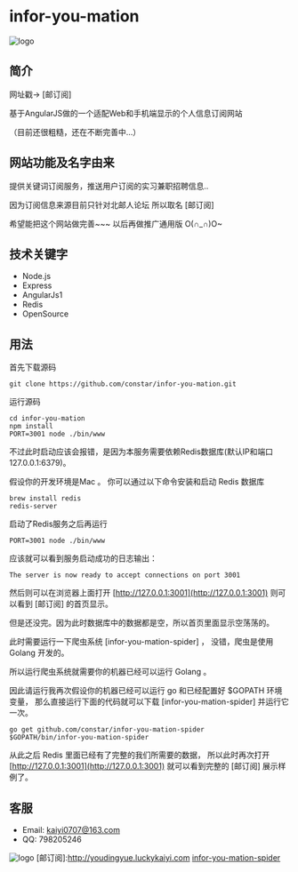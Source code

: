 # infor-you-mation

![logo](http://7xloce.com1.z0.glb.clouddn.com/udylogo.png)

## 简介

网址戳→ [邮订阅]

基于AngularJS做的一个适配Web和手机端显示的个人信息订阅网站

（目前还很粗糙，还在不断完善中...）

## 网站功能及名字由来  

提供关键词订阅服务，推送用户订阅的实习兼职招聘信息..

因为订阅信息来源目前只针对北邮人论坛 
所以取名 [邮订阅]  

希望能把这个网站做完善~~~
以后再做推广通用版 O(∩\_∩)O~

## 技术关键字

+ Node.js
+ Express
+ AngularJs1
+ Redis
+ OpenSource

## 用法

首先下载源码

```
git clone https://github.com/constar/infor-you-mation.git
```

运行源码

```
cd infor-you-mation
npm install
PORT=3001 node ./bin/www
```

不过此时启动应该会报错，是因为本服务需要依赖Redis数据库(默认IP和端口 127.0.0.1:6379)。

假设你的开发环境是Mac 。
你可以通过以下命令安装和启动 Redis 数据库

```
brew install redis
redis-server
```

启动了Redis服务之后再运行 

```
PORT=3001 node ./bin/www
```

应该就可以看到服务启动成功的日志输出：

```
The server is now ready to accept connections on port 3001
```

然后则可以在浏览器上面打开 [http://127.0.0.1:3001](http://127.0.0.1:3001) 则可以看到 [邮订阅] 的首页显示。

但是还没完。因为此时数据库中的数据都是空，所以首页里面显示空荡荡的。

此时需要运行一下爬虫系统 [infor-you-mation-spider] ，
没错，爬虫是使用 Golang 开发的。

所以运行爬虫系统就需要你的机器已经可以运行 Golang 。

因此请运行我再次假设你的机器已经可以运行 go 和已经配置好 $GOPATH 环境变量，
那么直接运行下面的代码就可以下载 [infor-you-mation-spider] 并运行它一次。

```
go get github.com/constar/infor-you-mation-spider
$GOPATH/bin/infor-you-mation-spider
```

从此之后 Redis 里面已经有了完整的我们所需要的数据，
所以此时再次打开 [http://127.0.0.1:3001](http://127.0.0.1:3001) 
就可以看到完整的 [邮订阅] 展示样例了。

## 客服

+ Email: kaiyi0707@163.com
+ QQ: 798205246

![logo](http://7xloce.com1.z0.glb.clouddn.com/logo.png)
[邮订阅]:http://youdingyue.luckykaiyi.com
[infor-you-mation-spider](https://github.com/constar/infor-you-mation-spider)

